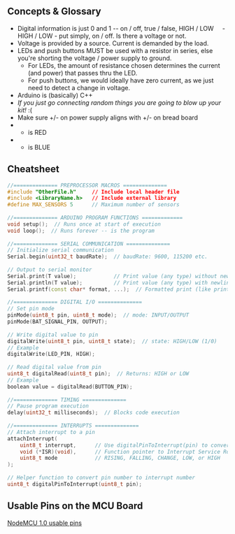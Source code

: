 ## Concepts & Glossary
- Digital information is just 0 and 1 -- on / off, true / false, HIGH / LOW
    - HIGH / LOW - put simply, on / off. Is there a voltage or not.
- Voltage is provided by a source. Current is demanded by the load.
- LEDs and push buttons MUST be used with a resistor in series, else you're shorting the voltage / power supply to ground. 
    - For LEDs, the amount of resistance chosen determines the current (and power) that passes thru the LED.
    - For push buttons, we would ideally have zero current, as we just need to detect a change in voltage.
- Arduino is (basically) C++
- _If you just go connecting random things you are going to blow up your kit!_ :(
- Make sure +/- on power supply aligns with +/- on bread board
- + is RED
- - is BLUE

## Cheatsheet
```cpp
//============== PREPROCESSOR MACROS ==============
#include "OtherFile.h"     // Include local header file
#include <LibraryName.h>   // Include external library
#define MAX_SENSORS 5      // Maximum number of sensors
  
//============== ARDUINO PROGRAM FUNCTIONS =============
void setup();  // Runs once at start of execution
void loop();  // Runs forever -- is the program
  
//============== SERIAL COMMUNICATION ==============
// Initialize serial communication
Serial.begin(uint32_t baudRate);  // baudRate: 9600, 115200 etc.
  
// Output to serial monitor
Serial.print(T value);            // Print value (any type) without newline
Serial.println(T value);          // Print value (any type) with newline
Serial.printf(const char* format, ...);  // Formatted print (like printf)
  
//============== DIGITAL I/O ==============
// Set pin mode
pinMode(uint8_t pin, uint8_t mode);  // mode: INPUT/OUTPUT
pinMode(BAT_SIGNAL_PIN, OUTPUT);
  
// Write digital value to pin
digitalWrite(uint8_t pin, uint8_t state);  // state: HIGH/LOW (1/0)
// Example
digitalWrite(LED_PIN, HIGH);
  
// Read digital value from pin
uint8_t digitalRead(uint8_t pin);  // Returns: HIGH or LOW
// Example
boolean value = digitalRead(BUTTON_PIN);
  
//============== TIMING ==============
// Pause program execution
delay(uint32_t milliseconds);  // Blocks code execution
  
//============== INTERRUPTS ==============
// Attach interrupt to a pin
attachInterrupt(
    uint8_t interrupt,      // Use digitalPinToInterrupt(pin) to convert pin number
    void (*ISR)(void),      // Function pointer to Interrupt Service Routine
    uint8_t mode            // RISING, FALLING, CHANGE, LOW, or HIGH
);
  
// Helper function to convert pin number to interrupt number
uint8_t digitalPinToInterrupt(uint8_t pin);
```
## Usable Pins on the MCU Board
[NodeMCU 1.0 usable pins](https://randomnerdtutorials.com/esp8266-pinout-reference-gpios/#table)